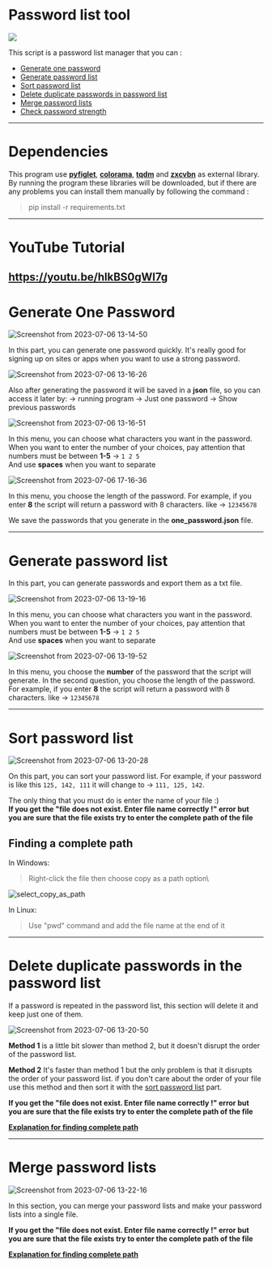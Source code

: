# **Password list tool**
![](https://skillicons.dev/icons?i=py,vscode,md)

This script is a password list manager that you can :
- [Generate one password](#generate-one-password)
- [Generate password list](#generate-password-list)
- [Sort password list](#sort-password-list)
- [Delete duplicate passwords in password list](#delete-duplicate-passwords-in-password-list)
- [Merge password lists](#merge-password-lists)
- [Check password strength]()
---
# Dependencies 
This program use [**pyfiglet**](https://pypi.org/project/pyfiglet/), [**colorama**](https://pypi.org/project/colorama/), [**tqdm**](https://pypi.org/project/tqdm/) and [**zxcvbn**](https://pypi.org/project/zxcvbn/) as external library.\
By running the program these libraries will be downloaded, but if there are any problems you can install them manually by following the command :
> pip install -r requirements.txt
---
# YouTube Tutorial
https://youtu.be/hlkBS0gWI7g
---
# Generate One Password
![Screenshot from 2023-07-06 13-14-50](https://github.com/beh185/Password-list-tool/assets/79264026/e7749da4-97b7-4568-b64d-9417fbb78a1a) 

In this part, you can generate one password quickly.
It's really good for signing up on sites or apps when you want to use a strong password.

![Screenshot from 2023-07-06 13-16-26](https://github.com/beh185/Password-list-tool/assets/79264026/99195d0b-15bc-4ac7-a108-4575c8476f1b)


Also after generating the password it will be saved in a **json** file, so you can access it later by: -> running program -> Just one password -> Show previous passwords


![Screenshot from 2023-07-06 13-16-51](https://github.com/beh185/Password-list-tool/assets/79264026/9abe8fbf-33aa-4c6d-ab6f-150d7b8c5e59)

In this menu, you can choose what characters you want in the password.\
When you want to enter the number of your choices, pay attention that numbers must be between **1-5** -> `1 2 5` \
And use **spaces** when you want to separate 

![Screenshot from 2023-07-06 17-16-36](https://github.com/beh185/Password-list-tool/assets/79264026/afe1a5a5-a51e-458d-8387-6e802cec3e75)

In this menu, you choose the length of the password. For example, if you enter **8** the script will return a password with 8 characters. like -> `12345678`

We save the passwords that you generate in the **one_password.json** file.

---
# Generate password list
In this part, you can generate passwords and export them as a txt file.

![Screenshot from 2023-07-06 13-19-16](https://github.com/beh185/Password-list-tool/assets/79264026/17150533-900e-41bd-b08e-cc0da697b49c)


In this menu, you can choose what characters you want in the password.\
When you want to enter the number of your choices, pay attention that numbers must be between **1-5** -> `1 2 5` \
And use **spaces** when you want to separate 


![Screenshot from 2023-07-06 13-19-52](https://github.com/beh185/Password-list-tool/assets/79264026/b80461bb-cce8-4587-acc5-06a84d6a4160)

In this menu, you choose the **number** of the password that the script will generate. In the second question, you choose the length of the password. For example, if you enter **8** the script will return a password with 8 characters. like -> `12345678`

---
# Sort password list

![Screenshot from 2023-07-06 13-20-28](https://github.com/beh185/Password-list-tool/assets/79264026/07a7b1a6-0439-4203-8145-d414cb518408)

On this part, you can sort your password list. For example, if your password is like this `125, 142, 111` it will change to -> `111, 125, 142`.

The only thing that you must do is enter the name of your file :)\
**If you get the "file does not exist. Enter file name correctly !" error but you are sure that the file exists try to enter the complete path of the file**
## Finding a complete path
In Windows:
> Right-click the file then choose copy as a path option\

![select_copy_as_path](https://github.com/beh185/Password-list-tool/assets/79264026/1e22bdb7-b6b3-4bd8-95b8-c993899b058c)


In Linux:
> Use "pwd" command and add the file name at the end of it

---
# Delete duplicate passwords in the password list
If a password is repeated in the password list, this section will delete it and keep just one of them.

![Screenshot from 2023-07-06 13-20-50](https://github.com/beh185/Password-list-tool/assets/79264026/131a58c3-e3ee-4bf0-9cac-d23e1dc6f19a)


**Method 1** is a little bit slower than method 2, but it doesn't disrupt the order of the password list.

**Method 2** It's faster than method 1 but the only problem is that it disrupts the order of your password list. 
if you don't care about the order of your file use this method and then sort it with the [sort password list](#sort-password-list) part.

**If you get the "file does not exist. Enter file name correctly !" error but you are sure that the file exists try to enter the complete path of the file**

[**Explanation for finding complete path**](#finding-complete-path)

---
# Merge password lists

![Screenshot from 2023-07-06 13-22-16](https://github.com/beh185/Password-list-tool/assets/79264026/8591be6d-e4d7-4cba-854e-f0599a02c099)

In this section, you can merge your password lists and make your password lists into a single file.

**If you get the "file does not exist. Enter file name correctly !" error but you are sure that the file exists try to enter the complete path of the file**

[**Explanation for finding complete path**](#finding-complete-path)
 
